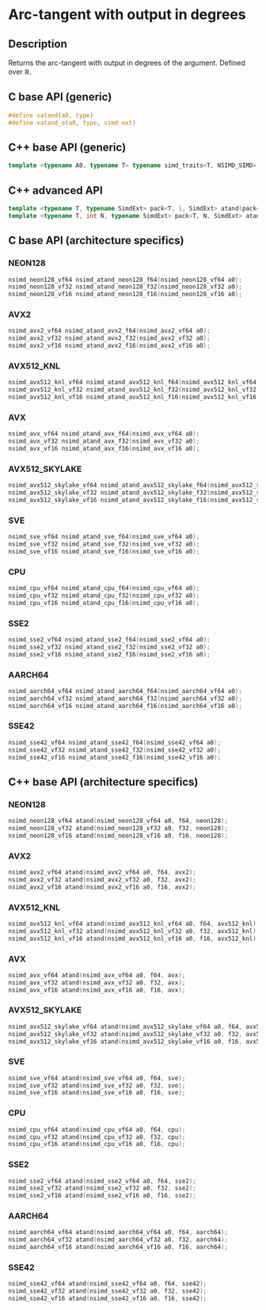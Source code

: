 <!--

Copyright (c) 2019 Agenium Scale

Permission is hereby granted, free of charge, to any person obtaining a copy
of this software and associated documentation files (the "Software"), to deal
in the Software without restriction, including without limitation the rights
to use, copy, modify, merge, publish, distribute, sublicense, and/or sell
copies of the Software, and to permit persons to whom the Software is
furnished to do so, subject to the following conditions:

The above copyright notice and this permission notice shall be included in all
copies or substantial portions of the Software.

THE SOFTWARE IS PROVIDED "AS IS", WITHOUT WARRANTY OF ANY KIND, EXPRESS OR
IMPLIED, INCLUDING BUT NOT LIMITED TO THE WARRANTIES OF MERCHANTABILITY,
FITNESS FOR A PARTICULAR PURPOSE AND NONINFRINGEMENT. IN NO EVENT SHALL THE
AUTHORS OR COPYRIGHT HOLDERS BE LIABLE FOR ANY CLAIM, DAMAGES OR OTHER
LIABILITY, WHETHER IN AN ACTION OF CONTRACT, TORT OR OTHERWISE, ARISING FROM,
OUT OF OR IN CONNECTION WITH THE SOFTWARE OR THE USE OR OTHER DEALINGS IN THE
SOFTWARE.

-->

# Arc-tangent with output in degrees

## Description

Returns the arc-tangent with output in degrees of the argument. Defined over $ℝ$.

## C base API (generic)

```c
#define vatand(a0, type)
#define vatand_e(a0, type, simd_ext)
```

## C++ base API (generic)

```c++
template <typename A0, typename T> typename simd_traits<T, NSIMD_SIMD>::simd_vector atand(A0 a0, T);
```

## C++ advanced API

```c++
template <typename T, typename SimdExt> pack<T, 1, SimdExt> atand(pack<T, 1, SimdExt> const& a0);
template <typename T, int N, typename SimdExt> pack<T, N, SimdExt> atand(pack<T, N, SimdExt> const& a0);
```

## C base API (architecture specifics)

### NEON128

```c
nsimd_neon128_vf64 nsimd_atand_neon128_f64(nsimd_neon128_vf64 a0);
nsimd_neon128_vf32 nsimd_atand_neon128_f32(nsimd_neon128_vf32 a0);
nsimd_neon128_vf16 nsimd_atand_neon128_f16(nsimd_neon128_vf16 a0);
```

### AVX2

```c
nsimd_avx2_vf64 nsimd_atand_avx2_f64(nsimd_avx2_vf64 a0);
nsimd_avx2_vf32 nsimd_atand_avx2_f32(nsimd_avx2_vf32 a0);
nsimd_avx2_vf16 nsimd_atand_avx2_f16(nsimd_avx2_vf16 a0);
```

### AVX512_KNL

```c
nsimd_avx512_knl_vf64 nsimd_atand_avx512_knl_f64(nsimd_avx512_knl_vf64 a0);
nsimd_avx512_knl_vf32 nsimd_atand_avx512_knl_f32(nsimd_avx512_knl_vf32 a0);
nsimd_avx512_knl_vf16 nsimd_atand_avx512_knl_f16(nsimd_avx512_knl_vf16 a0);
```

### AVX

```c
nsimd_avx_vf64 nsimd_atand_avx_f64(nsimd_avx_vf64 a0);
nsimd_avx_vf32 nsimd_atand_avx_f32(nsimd_avx_vf32 a0);
nsimd_avx_vf16 nsimd_atand_avx_f16(nsimd_avx_vf16 a0);
```

### AVX512_SKYLAKE

```c
nsimd_avx512_skylake_vf64 nsimd_atand_avx512_skylake_f64(nsimd_avx512_skylake_vf64 a0);
nsimd_avx512_skylake_vf32 nsimd_atand_avx512_skylake_f32(nsimd_avx512_skylake_vf32 a0);
nsimd_avx512_skylake_vf16 nsimd_atand_avx512_skylake_f16(nsimd_avx512_skylake_vf16 a0);
```

### SVE

```c
nsimd_sve_vf64 nsimd_atand_sve_f64(nsimd_sve_vf64 a0);
nsimd_sve_vf32 nsimd_atand_sve_f32(nsimd_sve_vf32 a0);
nsimd_sve_vf16 nsimd_atand_sve_f16(nsimd_sve_vf16 a0);
```

### CPU

```c
nsimd_cpu_vf64 nsimd_atand_cpu_f64(nsimd_cpu_vf64 a0);
nsimd_cpu_vf32 nsimd_atand_cpu_f32(nsimd_cpu_vf32 a0);
nsimd_cpu_vf16 nsimd_atand_cpu_f16(nsimd_cpu_vf16 a0);
```

### SSE2

```c
nsimd_sse2_vf64 nsimd_atand_sse2_f64(nsimd_sse2_vf64 a0);
nsimd_sse2_vf32 nsimd_atand_sse2_f32(nsimd_sse2_vf32 a0);
nsimd_sse2_vf16 nsimd_atand_sse2_f16(nsimd_sse2_vf16 a0);
```

### AARCH64

```c
nsimd_aarch64_vf64 nsimd_atand_aarch64_f64(nsimd_aarch64_vf64 a0);
nsimd_aarch64_vf32 nsimd_atand_aarch64_f32(nsimd_aarch64_vf32 a0);
nsimd_aarch64_vf16 nsimd_atand_aarch64_f16(nsimd_aarch64_vf16 a0);
```

### SSE42

```c
nsimd_sse42_vf64 nsimd_atand_sse42_f64(nsimd_sse42_vf64 a0);
nsimd_sse42_vf32 nsimd_atand_sse42_f32(nsimd_sse42_vf32 a0);
nsimd_sse42_vf16 nsimd_atand_sse42_f16(nsimd_sse42_vf16 a0);
```

## C++ base API (architecture specifics)

### NEON128

```c
nsimd_neon128_vf64 atand(nsimd_neon128_vf64 a0, f64, neon128);
nsimd_neon128_vf32 atand(nsimd_neon128_vf32 a0, f32, neon128);
nsimd_neon128_vf16 atand(nsimd_neon128_vf16 a0, f16, neon128);
```

### AVX2

```c
nsimd_avx2_vf64 atand(nsimd_avx2_vf64 a0, f64, avx2);
nsimd_avx2_vf32 atand(nsimd_avx2_vf32 a0, f32, avx2);
nsimd_avx2_vf16 atand(nsimd_avx2_vf16 a0, f16, avx2);
```

### AVX512_KNL

```c
nsimd_avx512_knl_vf64 atand(nsimd_avx512_knl_vf64 a0, f64, avx512_knl);
nsimd_avx512_knl_vf32 atand(nsimd_avx512_knl_vf32 a0, f32, avx512_knl);
nsimd_avx512_knl_vf16 atand(nsimd_avx512_knl_vf16 a0, f16, avx512_knl);
```

### AVX

```c
nsimd_avx_vf64 atand(nsimd_avx_vf64 a0, f64, avx);
nsimd_avx_vf32 atand(nsimd_avx_vf32 a0, f32, avx);
nsimd_avx_vf16 atand(nsimd_avx_vf16 a0, f16, avx);
```

### AVX512_SKYLAKE

```c
nsimd_avx512_skylake_vf64 atand(nsimd_avx512_skylake_vf64 a0, f64, avx512_skylake);
nsimd_avx512_skylake_vf32 atand(nsimd_avx512_skylake_vf32 a0, f32, avx512_skylake);
nsimd_avx512_skylake_vf16 atand(nsimd_avx512_skylake_vf16 a0, f16, avx512_skylake);
```

### SVE

```c
nsimd_sve_vf64 atand(nsimd_sve_vf64 a0, f64, sve);
nsimd_sve_vf32 atand(nsimd_sve_vf32 a0, f32, sve);
nsimd_sve_vf16 atand(nsimd_sve_vf16 a0, f16, sve);
```

### CPU

```c
nsimd_cpu_vf64 atand(nsimd_cpu_vf64 a0, f64, cpu);
nsimd_cpu_vf32 atand(nsimd_cpu_vf32 a0, f32, cpu);
nsimd_cpu_vf16 atand(nsimd_cpu_vf16 a0, f16, cpu);
```

### SSE2

```c
nsimd_sse2_vf64 atand(nsimd_sse2_vf64 a0, f64, sse2);
nsimd_sse2_vf32 atand(nsimd_sse2_vf32 a0, f32, sse2);
nsimd_sse2_vf16 atand(nsimd_sse2_vf16 a0, f16, sse2);
```

### AARCH64

```c
nsimd_aarch64_vf64 atand(nsimd_aarch64_vf64 a0, f64, aarch64);
nsimd_aarch64_vf32 atand(nsimd_aarch64_vf32 a0, f32, aarch64);
nsimd_aarch64_vf16 atand(nsimd_aarch64_vf16 a0, f16, aarch64);
```

### SSE42

```c
nsimd_sse42_vf64 atand(nsimd_sse42_vf64 a0, f64, sse42);
nsimd_sse42_vf32 atand(nsimd_sse42_vf32 a0, f32, sse42);
nsimd_sse42_vf16 atand(nsimd_sse42_vf16 a0, f16, sse42);
```